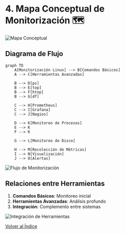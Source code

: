 # 4. Mapa Conceptual de Monitorización 🗺️

![Mapa Conceptual](/images/monitoring-concept-map.png)

## Diagrama de Flujo

```mermaid
graph TD
    A[Monitorización Linux] --> B[Comandos Básicos]
    A --> C[Herramientas Avanzadas]
    
    B --> D[ps]
    B --> E[top]
    B --> F[htop]
    B --> G[df]
    
    C --> H[Prometheus]
    C --> I[Grafana]
    C --> J[Nagios]
    
    D --> K[Monitoreo de Procesos]
    E --> K
    F --> K
    
    G --> L[Monitoreo de Disco]
    
    H --> M[Recolección de Métricas]
    I --> N[Visualización]
    J --> O[Alertas]
```

![Flujo de Monitorización](/images/monitoring-flow.jpg)

## Relaciones entre Herramientas

1. **Comandos Básicos**: Monitoreo inicial
2. **Herramientas Avanzadas**: Análisis profundo
3. **Integración**: Complemento entre sistemas

![Integración de Herramientas](/images/monitoring-tools-integration.jpg)

[Volver al Índice](/README.md)
